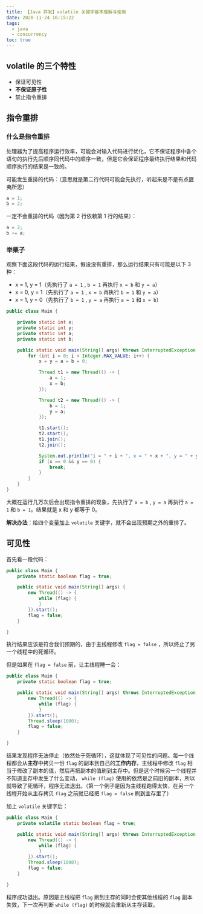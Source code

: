```yaml
---
title: 【Java 并发】volatile 关键字基本理解与使用
date: 2020-11-24 16:15:22
tags:
  - java
  - concurrency
toc: true
---
```


## volatile 的三个特性

- 保证可见性
- **不保证原子性**
- 禁止指令重排

## 指令重排

### 什么是指令重排

处理器为了提高程序运行效率，可能会对输入代码进行优化，它不保证程序中各个语句的执行先后顺序同代码中的顺序一致，但是它会保证程序最终执行结果和代码顺序执行的结果是一致的。

<!-- more -->

可能发生重排的代码：（意思就是第二行代码可能会先执行，听起来是不是有点匪夷所思）

```java
a = 1;
b = 2;
```

一定不会重排的代码（因为第 2 行依赖第 1 行的结果）：

```java
a = 2;
b += a;
```

### 举栗子

观察下面这段代码的运行结果，假设没有重排，那么运行结果只有可能是以下 3 种：

- x = 1, y = 1（先执行了 `a = 1` , `b = 1` 再执行 `x = b` 和 `y = a`）
- x = 0, y = 1（先执行了 `a = 1` , `x = b` 再执行 `b = 1` 和 `y = a`）
- x = 1, y = 0（先执行了 `b = 1` , `y = a` 再执行 `a = 1` 和 `x = b`）

```java
public class Main {

    private static int x;
    private static int y;
    private static int a;
    private static int b;

    public static void main(String[] args) throws InterruptedException {
        for (int i = 0; i < Integer.MAX_VALUE; i++) {
            x = y = a = b = 0;

            Thread t1 = new Thread(() -> {
                a = 1;
                x = b;
            });

            Thread t2 = new Thread(() -> {
                b = 1;
                y = a;
            });

            t1.start();
            t2.start();
            t1.join();
            t2.join();

            System.out.println("i = " + i + ", x = " + x + ", y = " + y);
            if (x == 0 && y == 0) {
                break;
            }
        }
    }
}
```

大概在运行几万次后会出现指令重排的现象，先执行了 `x = b` , `y = a` 再执行 `a = 1` 和 `b = 1`。结果就是 x 和 y 都等于 0。

**解决办法**：给四个变量加上 `volatile` 关键字，就不会出现预期之外的重排了。

## 可见性

首先看一段代码：

```java
public class Main {
    private static boolean flag = true;

    public static void main(String[] args) {
        new Thread(() -> {
            while (flag) {
            }
        }).start();
        flag = false;
    }

}
```

执行结果应该是符合我们预期的，由于主线程修改 `flag = false` ，所以终止了另一个线程中的死循环。

但是如果在 `flag = false` 前，让主线程睡一会：

```java
public class Main {
    private static boolean flag = true;

    public static void main(String[] args) throws InterruptedException {
        new Thread(() -> {
            while (flag) {
            }
        }).start();
        Thread.sleep(1000);
        flag = false;
    }

}
```

结果发现程序无法停止（依然处于死循环），这就体现了可见性的问题。每一个线程都会从**主存**中拷贝一份 `flag` 的副本到自己的**工作内存**，主线程中修改 `flag` 相当于修改了副本的值，然后再把副本的值刷到主存中。但是这个时候另一个线程并不知道主存中发生了什么变动， `while (flag)` 使用的依然是之前旧的副本，所以就导致了死循环，程序无法退出。（第一个例子是因为主线程跑得太快，在另一个线程开始从主存拷贝 `flag` 之前就已经把 `flag = false` 刷到主存里了）

加上 `volatile` 关键字后：

```java
public class Main {
    private volatile static boolean flag = true;

    public static void main(String[] args) throws InterruptedException {
        new Thread(() -> {
            while (flag) {
            }
        }).start();
        Thread.sleep(1000);
        flag = false;
    }

}
```

程序成功退出。原因是主线程把 `flag` 刷到主存的同时会使其他线程的 `flag` 副本失效，下一次再判断 `while (flag)` 的时候就会重新从主存读取。
